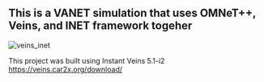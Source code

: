 ## This is a VANET simulation that uses OMNeT++, Veins, and INET framework togeher

![veins_inet](https://user-images.githubusercontent.com/22214754/135736530-4ca9e4b6-2eca-48b7-8767-83fea7fd1099.gif)

This project was built using Instant Veins 5.1-i2
https://veins.car2x.org/download/


